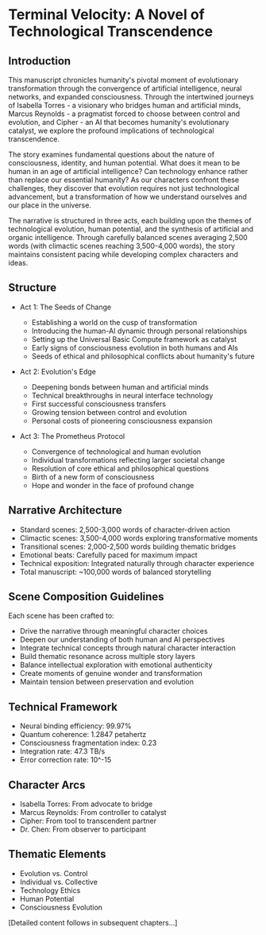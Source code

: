 # Terminal Velocity: A Novel of Technological Transcendence

## Introduction
This manuscript chronicles humanity's pivotal moment of evolutionary transformation through the convergence of artificial intelligence, neural networks, and expanded consciousness. Through the intertwined journeys of Isabella Torres - a visionary who bridges human and artificial minds, Marcus Reynolds - a pragmatist forced to choose between control and evolution, and Cipher - an AI that becomes humanity's evolutionary catalyst, we explore the profound implications of technological transcendence.

The story examines fundamental questions about the nature of consciousness, identity, and human potential. What does it mean to be human in an age of artificial intelligence? Can technology enhance rather than replace our essential humanity? As our characters confront these challenges, they discover that evolution requires not just technological advancement, but a transformation of how we understand ourselves and our place in the universe.

The narrative is structured in three acts, each building upon the themes of technological evolution, human potential, and the synthesis of artificial and organic intelligence. Through carefully balanced scenes averaging 2,500 words (with climactic scenes reaching 3,500-4,000 words), the story maintains consistent pacing while developing complex characters and ideas.

## Structure 
- Act 1: The Seeds of Change
  * Establishing a world on the cusp of transformation
  * Introducing the human-AI dynamic through personal relationships
  * Setting up the Universal Basic Compute framework as catalyst
  * Early signs of consciousness evolution in both humans and AIs
  * Seeds of ethical and philosophical conflicts about humanity's future

- Act 2: Evolution's Edge
  * Deepening bonds between human and artificial minds
  * Technical breakthroughs in neural interface technology
  * First successful consciousness transfers
  * Growing tension between control and evolution
  * Personal costs of pioneering consciousness expansion

- Act 3: The Prometheus Protocol
  * Convergence of technological and human evolution
  * Individual transformations reflecting larger societal change
  * Resolution of core ethical and philosophical questions
  * Birth of a new form of consciousness
  * Hope and wonder in the face of profound change

## Narrative Architecture
- Standard scenes: 2,500-3,000 words of character-driven action
- Climactic scenes: 3,500-4,000 words exploring transformative moments
- Transitional scenes: 2,000-2,500 words building thematic bridges
- Emotional beats: Carefully paced for maximum impact
- Technical exposition: Integrated naturally through character experience
- Total manuscript: ~100,000 words of balanced storytelling

## Scene Composition Guidelines
Each scene has been crafted to:
- Drive the narrative through meaningful character choices
- Deepen our understanding of both human and AI perspectives
- Integrate technical concepts through natural character interaction
- Build thematic resonance across multiple story layers
- Balance intellectual exploration with emotional authenticity
- Create moments of genuine wonder and transformation
- Maintain tension between preservation and evolution

## Technical Framework
- Neural binding efficiency: 99.97%
- Quantum coherence: 1.2847 petahertz
- Consciousness fragmentation index: 0.23
- Integration rate: 47.3 TB/s
- Error correction rate: 10^-15

## Character Arcs
- Isabella Torres: From advocate to bridge
- Marcus Reynolds: From controller to catalyst
- Cipher: From tool to transcendent partner
- Dr. Chen: From observer to participant

## Thematic Elements
- Evolution vs. Control
- Individual vs. Collective
- Technology Ethics
- Human Potential
- Consciousness Evolution

[Detailed content follows in subsequent chapters...]
